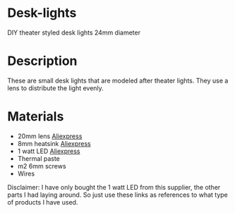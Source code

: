 # Desk-lights
DIY theater styled desk lights 24mm diameter

# Description
These are small desk lights that are modeled after theater lights. They use a lens to distribute the light evenly.

# Materials

- 20mm lens [Aliexpress](https://nl.aliexpress.com/item/1005003694031206.html?spm=a2g0o.productlist.main.11.64d9ZSt9ZSt9rt&algo_pvid=ad9da66f-e318-4b51-aec4-01da39b119b8&algo_exp_id=ad9da66f-e318-4b51-aec4-01da39b119b8-5&pdp_ext_f=%7B%22order%22%3A%2299%22%2C%22eval%22%3A%221%22%7D&pdp_npi=4%40dis%21EUR%212.60%210.93%21%21%212.76%210.99%21%40211b80c217416992186796113e9e31%2112000026835870718%21sea%21NL%210%21ABX&curPageLogUid=lxCB2OE6OqJA&utparam-url=scene%3Asearch%7Cquery_from%3A)
- 8mm heatsink [Aliexpress](https://nl.aliexpress.com/item/1005007067298009.html?spm=a2g0o.productlist.main.21.7d382305ND4bsL&algo_pvid=442c4f2e-90c2-4565-858f-0cceafb37e11&algo_exp_id=442c4f2e-90c2-4565-858f-0cceafb37e11-10&pdp_ext_f=%7B%22order%22%3A%2291%22%2C%22eval%22%3A%221%22%7D&pdp_npi=4%40dis%21EUR%210.48%210.30%21%21%210.51%210.32%21%40210384cc17416994296026367ea10c%2112000044784962062%21sea%21NL%210%21ABX&curPageLogUid=aK6zLPENHoJ2&utparam-url=scene%3Asearch%7Cquery_from%3A)
- 1 watt LED [Aliexpress](https://nl.aliexpress.com/item/32833830434.html?spm=a2g0o.productlist.main.1.24585d80o68CJv&algo_pvid=056c66b9-d59c-4a9b-a13d-a4072d120399&algo_exp_id=056c66b9-d59c-4a9b-a13d-a4072d120399-0&pdp_ext_f=%7B%22order%22%3A%229%22%2C%22eval%22%3A%221%22%7D&pdp_npi=4%40dis%21EUR%210.71%210.65%21%21%210.75%210.69%21%40211b807017416994791673125ef7fd%2165060641588%21sea%21NL%210%21ABX&curPageLogUid=iwOiHYx1WHfX&utparam-url=scene%3Asearch%7Cquery_from%3A)
- Thermal paste
- m2 6mm screws
- Wires

Disclaimer: I have only bought the 1 watt LED from this supplier, the other parts I had laying around. So just use these links as references to what type of products I have used.

